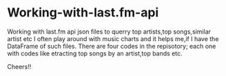 # Working-with-last.fm-api
Working with last.fm api json files to querry top artists,top songs,similar artist etc
I often play around with music charts and it helps me,if I have the DataFrame of such files.
There are four codes in the repisotory; each one with codes like etracting top songs by an artist,top bands etc.


Cheers!!
